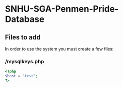 # SNHU-SGA-Penmen-Pride-Database
## Files to add
In order to use the system you must create a few files:
### /mysqlkeys.php
```php
<?php
$host = "test";
?>
```
